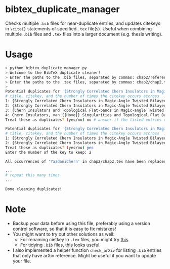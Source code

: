# bibtex_duplicate_manager

Checks multiple `.bib` files for near-duplicate entries, and updates citekeys in `\cite{}` statements of specified `.tex` file(s).
Useful when combining multiple `.bib` files and `.tex` files into a larger document (e.g. thesis writing).

# Usage

```bash
> python bibtex_duplicate_manager.py
> Welcome to the BibTeX duplicate cleaner!
> Enter the paths to the .bib files, separated by commas: chap2/references.bib,chap3/references.bib,chap4/references.bib # comma separated list of reference .bib files
> Enter the paths to the .tex files, separated by commas: chap2/chap2.tex,chap2/supp.tex,chap3/chap3.tex,chap3/supp.tex,chap4/chap4.tex,chap4/supp.tex # comma separated list of reference .tex files
>
Potential duplicates for '{Strongly Correlated Chern Insulators in Magic-Angle Twisted Bilayer Graphene}':
# title, citekey, and the number of times the citekey occurs accross `.tex` files.
1: {Strongly Correlated Chern Insulators in Magic-Angle Twisted Bilayer Graphene} (key: YazdaniChern) (occur: 1)
2: {Strongly Correlated Chern Insulators in Magic-Angle Twisted Bilayer Graphene} (key: Yazdani2022) (occur: 1)
3: {Chern Insulators and Topological Flat-bands in Magic-angle Twisted Bilayer Graphene} (key: AndreiChern) (occur: 0)
4: Chern Insulators, van {{Hove}} Singularities and Topological Flat Bands in Magic-Angle Twisted Bilayer Graphene (key: wu2021Chern) (occur: 2)
Treat these as duplicates? (yes/no) no # answer if the listed entries correspond to the same file

Potential duplicates for '{Strongly Correlated Chern Insulators in Magic-Angle Twisted Bilayer Graphene}':
# title, citekey, and the number of times the citekey occurs accross `.tex` files.
1: {Strongly Correlated Chern Insulators in Magic-Angle Twisted Bilayer Graphene} (key: YazdaniChern) (occur: 1)
2: {Strongly Correlated Chern Insulators in Magic-Angle Twisted Bilayer Graphene} (key: Yazdani2022) (occur: 1)
Treat these as duplicates? (yes/no) yes
Enter the number of the key to keep: 2

All occurrences of 'YazdaniChern' in chap2/chap2.tex have been replaced with 'Yazdani2022'.

...
# repeat this many times
...

Done cleaning duplicates!
```

# Note
- Backup your data before using this file, preferably using a version control software, so that it is easy to fix mistakes!
- You might want to try out other solutions as well:
  - For renaming cietkey in `.tex` files, you might try [this](https://github.com/dmpalyvos/bibtex-rename).
  - For tidying `.bib` files, [this](https://github.com/FlamingTempura/bibtex-tidy) looks useful.
- I also implemented a helper function `check_arXiv` for listing `.bib` entries that only have arXiv reference. Might be useful if you want to update your file.
